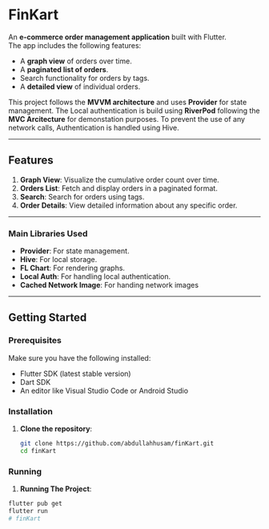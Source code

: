 # FinKart

An **e-commerce order management application** built with Flutter.  
The app includes the following features:
- A **graph view** of orders over time.
- A **paginated list of orders**.
- Search functionality for orders by tags.
- A **detailed view** of individual orders.

This project follows the **MVVM architecture** and uses **Provider** for state management.
The Local authentication is build using **RiverPod** following the **MVC Arcitecture** for demonstation purposes. To prevent the use of any network calls, Authentication is handled using Hive.

---

## Features

1. **Graph View**: Visualize the cumulative order count over time.
2. **Orders List**: Fetch and display orders in a paginated format.
3. **Search**: Search for orders using tags.
4. **Order Details**: View detailed information about any specific order.

---


### Main Libraries Used
- **Provider**: For state management.
- **Hive**: For local storage.
- **FL Chart**: For rendering graphs.
- **Local Auth**: For handling local authentication.
- **Cached Network Image**: For handing network images

---

## Getting Started

### Prerequisites
Make sure you have the following installed:
- Flutter SDK (latest stable version)
- Dart SDK
- An editor like Visual Studio Code or Android Studio

### Installation

1. **Clone the repository**:
   ```bash
   git clone https://github.com/abdullahhusam/finKart.git
   cd finKart

### Running

1. **Running The Project**:
 ```bash
flutter pub get
flutter run
# finKart
